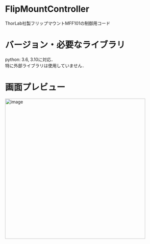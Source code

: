 # FlipMountController
ThorLab社製フリップマウントMFF101の制御用コード

# バージョン・必要なライブラリ
python: 3.6, 3.10に対応．\
特に外部ライブラリは使用していません．

# 画面プレビュー
<img width="457" alt="image" src="https://user-images.githubusercontent.com/92524649/198471745-9d3be884-86e3-496b-a9dc-02f067b516bf.png">
